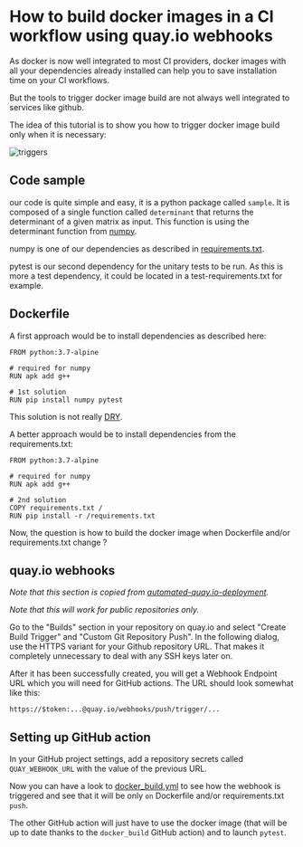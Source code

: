 # How to build docker images in a CI workflow using quay.io webhooks

As docker is now well integrated to most CI providers, docker images with all
your dependencies already installed can help you to save installation time on
your CI workflows.

But the tools to trigger docker image build are not always well integrated to
services like github.

The idea of this tutorial is to show you how to trigger docker image build
only when it is necessary:

![triggers](http://www.plantuml.com/plantuml/proxy?cache=no&src=https://raw.githubusercontent.com/VincentRouvreau/docker_automated_build_with_quay_io_webhook/main/uml/triggers.iuml)

## Code sample

our code is quite simple and easy, it is a python package called `sample`.
It is composed of a single function called `determinant` that returns the
determinant of a given matrix as input.
This function is using the determinant function from
[numpy](https://numpy.org/doc/stable/reference/generated/numpy.linalg.det.html).

numpy is one of our dependencies as described in
[requirements.txt](requirements.txt).

pytest is our second dependency for the unitary tests to be run. As this is
more a test dependency, it could be located in a test-requirements.txt for
example.

## Dockerfile

A first approach would be to install dependencies as described here:
```docker
FROM python:3.7-alpine

# required for numpy
RUN apk add g++

# 1st solution
RUN pip install numpy pytest
```

This solution is not really [DRY](https://en.wikipedia.org/wiki/Don%27t_repeat_yourself).

A better approach would be to install dependencies from the requirements.txt:

```
FROM python:3.7-alpine

# required for numpy
RUN apk add g++

# 2nd solution
COPY requirements.txt /
RUN pip install -r /requirements.txt
```

Now, the question is how to build the docker image when Dockerfile and/or
requirements.txt change ?

## quay.io webhooks

*Note that this section is copied from
[automated-quay.io-deployment](https://github.com/lkiesow/automated-quay.io-deployment/).*

*Note that this will work for public repositories only.*

Go to the "Builds" section in your repository on quay.io and select
"Create Build Trigger" and "Custom Git Repository Push".
In the following dialog, use the HTTPS variant for your Github repository URL.
That makes it completely unnecessary to deal with any SSH keys later on.

After it has been successfully created, you will get a Webhook Endpoint URL
which you will need for GitHub actions. The URL should look somewhat like this:

```
https://$token:...@quay.io/webhooks/push/trigger/...
```

## Setting up GitHub action

In your GitHub project settings, add a repository secrets called
`QUAY_WEBHOOK_URL` with the value of the previous URL.

Now you can have a look to
[docker_build.yml](.github/workflows/docker_build.yml)
to see how the webhook is triggered and see that it will be only `on`
Dockerfile and/or requirements.txt `push`.

The other GitHub action will just have to use the docker image (that will be up
to date thanks to the `docker_build` GitHub action) and to launch `pytest`.
